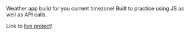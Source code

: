 Weather app build for you current timezone! Built to practice using JS as well as API calls.

Link to [live project](https://dibbles-weather-app.netlify.app/)!
